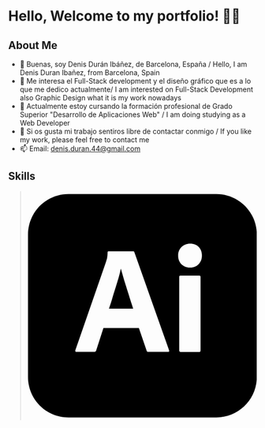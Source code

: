 # Hello, Welcome to my portfolio! 🤩🤩
## About Me
- 👋 Buenas, soy Denis Durán Ibáñez, de Barcelona, España / Hello, I am Denis Duran Ibañez, from Barcelona, Spain
- 👀 Me interesa el Full-Stack development y el diseño gráfico que es a lo que me dedico actualmente/ I am interested on Full-Stack Development also Graphic Design what it is my work nowadays
- 🌱 Actualmente estoy cursando la formación profesional de Grado Superior "Desarrollo de Aplicaciones Web" / I am doing studying as a Web Developer
- 💞️ Si os gusta mi trabajo sentiros libre de contactar conmigo / If you like my work, please feel free to contact me
- 📫 Email: denis.duran.44@gmail.com

## Skills
><svg role="img" viewBox="0 0 24 24" xmlns="http://www.w3.org/2000/svg"><title>Adobe Illustrator</title><path d="M10.53 10.73c-.1-.31-.19-.61-.29-.92-.1-.31-.19-.6-.27-.89-.08-.28-.15-.54-.22-.78h-.02c-.09.43-.2.86-.34 1.29-.15.48-.3.98-.46 1.48-.14.51-.29.98-.44 1.4h2.54c-.06-.211-.14-.46-.23-.721-.09-.269-.18-.559-.27-.859zM19.75.3H4.25C1.9.3 0 2.2 0 4.55v14.9c0 2.35 1.9 4.25 4.25 4.25h15.5c2.35 0 4.25-1.9 4.25-4.25V4.55C24 2.2 22.1.3 19.75.3zM14.7 16.83h-2.091c-.069.01-.139-.04-.159-.11l-.82-2.38H7.91l-.76 2.35c-.02.09-.1.15-.19.141H5.08c-.11 0-.14-.061-.11-.18L8.19 7.38c.03-.1.06-.21.1-.33.04-.21.06-.43.06-.65-.01-.05.03-.1.08-.11h2.59c.08 0 .12.03.13.08l3.65 10.3c.03.109 0 .16-.1.16zm3.4-.15c0 .11-.039.16-.129.16H16.01c-.1 0-.15-.061-.15-.16v-7.7c0-.1.041-.14.131-.14h1.98c.09 0 .129.05.129.14v7.7zm-.209-9.03c-.231.24-.571.37-.911.35-.33.01-.65-.12-.891-.35-.23-.25-.35-.58-.34-.92-.01-.34.12-.66.359-.89.242-.23.562-.35.892-.35.391 0 .689.12.91.35.22.24.34.56.33.89.01.34-.11.67-.349.92z"/></svg>
>
